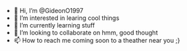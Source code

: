 - 👋 Hi, I’m @GideonO1997
- 👀 I’m interested in learing cool things
- 🌱 I’m currently learning stuff 
- 💞️ I’m looking to collaborate on hmm, good thought
- 📫 How to reach me coming soon to a theather near you ;}

<!---
GideonO1997/GideonO1997 is a ✨ special ✨ repository because its `README.md` (this file) appears on your GitHub profile.
You can click the Preview link to take a look at your changes.
--->
